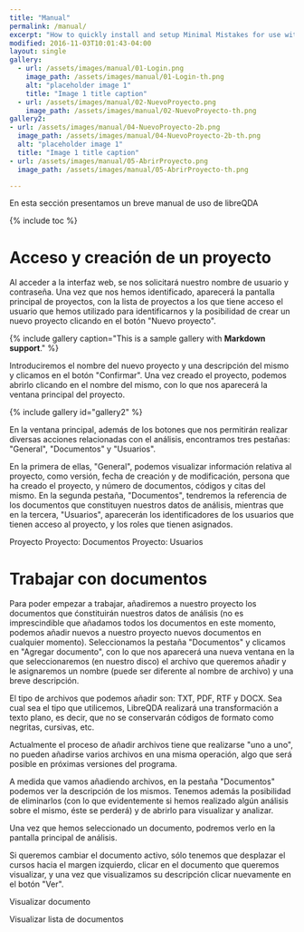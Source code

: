 ```yaml
---
title: "Manual"
permalink: /manual/
excerpt: "How to quickly install and setup Minimal Mistakes for use with GitHub Pages."
modified: 2016-11-03T10:01:43-04:00
layout: single
gallery:
  - url: /assets/images/manual/01-Login.png
    image_path: /assets/images/manual/01-Login-th.png
    alt: "placeholder image 1"
    title: "Image 1 title caption"
  - url: /assets/images/manual/02-NuevoProyecto.png
    image_path: /assets/images/manual/02-NuevoProyecto-th.png
gallery2:
- url: /assets/images/manual/04-NuevoProyecto-2b.png
  image_path: /assets/images/manual/04-NuevoProyecto-2b-th.png
  alt: "placeholder image 1"
  title: "Image 1 title caption"
- url: /assets/images/manual/05-AbrirProyecto.png
  image_path: /assets/images/manual/05-AbrirProyecto-th.png

---
```


En esta sección presentamos un breve manual de uso de libreQDA

{% include toc %}

# Acceso y creación de un proyecto

Al acceder a la interfaz web, se nos solicitará nuestro nombre de usuario y contraseña. Una vez que nos hemos identificado, aparecerá la pantalla principal de proyectos, con la lista de proyectos a los que tiene acceso el usuario que hemos utilizado para identificarnos y la posibilidad de crear un nuevo proyecto clicando en el botón "Nuevo proyecto".

{% include gallery caption="This is a sample gallery with **Markdown support**." %}

Introduciremos el nombre del nuevo proyecto y una descripción del mismo y clicamos en el botón "Confirmar". Una vez creado el proyecto, podemos abrirlo clicando en el nombre del mismo, con lo que nos aparecerá la ventana principal del proyecto.

{% include gallery id="gallery2" %}

En la ventana principal, además de los botones que nos permitirán realizar diversas acciones relacionadas con el análisis, encontramos tres pestañas: "General", "Documentos" y "Usuarios".

En la primera de ellas, "General", podemos visualizar información relativa al proyecto, como versión, fecha de creación y de modificación, persona que ha creado el proyecto, y número de documentos, códigos y citas del mismo. En la segunda pestaña, "Documentos", tendremos la referencia de los documentos que constituyen nuestros datos de análisis, mientras que en la tercera, "Usuarios", aparecerán los identificadores de los usuarios que tienen acceso al proyecto, y los roles que tienen asignados.

Proyecto 	Proyecto: Documentos 	Proyecto: Usuarios

# Trabajar con documentos

Para poder empezar a trabajar, añadiremos a nuestro proyecto los documentos que ćonstituirán nuestros datos de análisis (no es imprescindible que añadamos todos los documentos en este momento, podemos añadir nuevos a nuestro proyecto nuevos documentos en cualquier momento). Seleccionamos la pestaña "Documentos" y clicamos en "Agregar documento", con lo que nos aparecerá una nueva ventana en la que seleccionaremos (en nuestro disco) el archivo que queremos añadir y le asignaremos un nombre (puede ser diferente al nombre de archivo) y una breve descripción.

El tipo de archivos que podemos añadir son: TXT, PDF, RTF y DOCX. Sea cual sea el tipo que utilicemos, LibreQDA realizará una transformación a texto plano, es decir, que no se conservarán códigos de formato como negritas, cursivas, etc.

Actualmente el proceso de añadir archivos tiene que realizarse "uno a uno", no pueden añadirse varios archivos en una misma operación, algo que será posible en próximas versiones del programa.

A medida que vamos añadiendo archivos, en la pestaña "Documentos" podemos ver la descripción de los mismos. Tenemos además la posibilidad de eliminarlos (con lo que evidentemente si hemos realizado algún análisis sobre el mismo, éste se perderá) y de abrirlo para visualizar y analizar.




Una vez que hemos seleccionado un documento, podremos verlo en la pantalla principal de análisis.

Si queremos cambiar el documento activo, sólo tenemos que desplazar el cursos hacia el margen izquierdo, clicar en el documento que queremos visualizar, y una vez que visualizamos su descripción clicar nuevamente en el botón "Ver".

Visualizar documento

Visualizar lista de documentos
